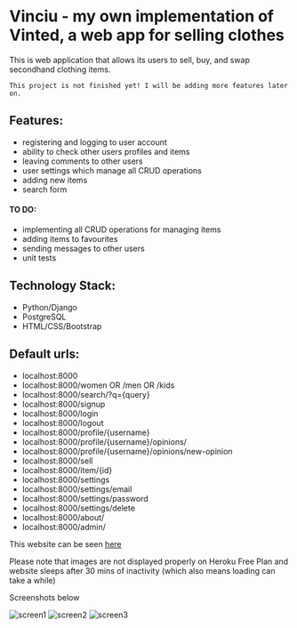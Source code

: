 # Vinciu - my own implementation of Vinted, a web app for selling clothes

This is web application that allows its users to sell, buy, and swap secondhand clothing items.

`This project is not finished yet! I will be adding more features later on.`

## Features:

-   registering and logging to user account
-   ability to check other users profiles and items
-   leaving comments to other users
-   user settings which manage all CRUD operations
-   adding new items
-   search form

#### TO DO:

-   implementing all CRUD operations for managing items
-   adding items to favourites
-   sending messages to other users
-   unit tests

## Technology Stack:

-   Python/Django
-   PostgreSQL
-   HTML/CSS/Bootstrap

## Default urls:

-   localhost:8000
-   localhost:8000/women OR /men OR /kids
-   localhost:8000/search/?q={query}
-   localhost:8000/signup
-   localhost:8000/login
-   localhost:8000/logout
-   localhost:8000/profile/{username}
-   localhost:8000/profile/{username}/opinions/
-   localhost:8000/profile/{username}/opinions/new-opinion
-   localhost:8000/sell
-   localhost:8000/item/{id}
-   localhost:8000/settings
-   localhost:8000/settings/email
-   localhost:8000/settings/password
-   localhost:8000/settings/delete
-   localhost:8000/about/
-   localhost:8000/admin/

This website can be seen [here](https://vinciu.herokuapp.com)

Please note that images are not displayed properly on Heroku Free Plan and website sleeps after 30 mins of inactivity (which also means loading can take a while)

Screenshots below

![screen1](https://scontent-frt3-1.xx.fbcdn.net/v/t1.15752-0/p480x480/50138671_1425790017554010_238614793689235456_n.png?_nc_cat=108&_nc_ht=scontent-frt3-1.xx&oh=2dcbebf195dd05cd496824bd6f80ced7&oe=5CD259F6)
![screen2](https://scontent-frt3-1.xx.fbcdn.net/v/t1.15752-0/p480x480/50022339_298588604334572_3730544959070142464_n.png?_nc_cat=108&_nc_ht=scontent-frt3-1.xx&oh=2e1bac17037d07e96d2decf1a5f27c68&oe=5CB69C76)
![screen3](https://scontent-frt3-1.xx.fbcdn.net/v/t1.15752-0/p480x480/50095649_366283554162422_3535359534648262656_n.png?_nc_cat=107&_nc_ht=scontent-frt3-1.xx&oh=8f68c82d8b971ef0e8f58117693e3d54&oe=5CCC138B)
